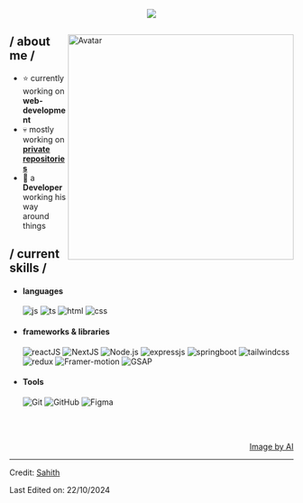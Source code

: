 <p align = center ><img src="https://i.ibb.co/RStXZ0r/sahith-black-logo.png"> </p>

<div>

<img align="right" width="400" alt="Avatar" src="https://cdn.pixabay.com/photo/2023/05/03/10/36/ai-generated-7967242_1280.png"/>

<h2> / about me /</h2>
  
- ⭐ currently working on **web-development**
- 💀 mostly working on <a href="https://github.com/sahithFC">**private repositories**</a>
- 👾 a **Developer** working his way around things
  
<h2> / current skills / </h2>
  
- <h4> languages </h4>
  <img src = "https://img.shields.io/badge/JavaScript-323330?style=for-the-badge&logo=javascript&logoColor=F7DF1E" alt = "js" />
  <img src = "https://img.shields.io/badge/TypeScript-007ACC?style=for-the-badge&logo=typescript&logoColor=white" alt = "ts" />
  <img src = "https://img.shields.io/badge/HTML5-E34F26?style=for-the-badge&logo=html5&logoColor=white" alt = "html" />
  <img src = "https://img.shields.io/badge/CSS3-1572B6?style=for-the-badge&logo=css3&logoColor=white" alt = "css" />
  
- <h4> frameworks & libraries </h4>
  <img src = "https://img.shields.io/badge/-React-61DAFB?logo=react&logoColor=white" alt = "reactJS" />
  <img src = "https://img.shields.io/badge/-Next.js-000000?logo=next.js&logoColor=white" alt = "NextJS" />
  <img src = "https://img.shields.io/badge/-Node.js-339933?logo=node.js&logoColor=white" alt = "Node.js" />
  <img src = "https://img.shields.io/badge/-Express.js-000000?logo=express&logoColor=white" alt = "expressjs" />
  <img src = "https://img.shields.io/badge/-Spring%20Boot-6DB33F?logo=spring-boot&logoColor=white" alt = "springboot" />
  <img src = "https://img.shields.io/badge/tailwindcss-0F172A?&logo=tailwindcss" alt = "tailwindcss" />
  <img src = "https://img.shields.io/badge/-Redux-764ABC?logo=redux&logoColor=white" alt="redux"/>
  <img src = "https://img.shields.io/badge/-Framer%20Motion-0055FF?logo=framer&logoColor=white" alt="Framer-motion"/>
  <img src = "https://img.shields.io/badge/-GSAP-88CE02?logo=greensock&logoColor=white" alt="GSAP"/>

- <h4> Tools </h4>
  <img src = "https://img.shields.io/badge/-Git-F05032?logo=git&logoColor=white" alt="Git"/>
  <img src = "https://img.shields.io/badge/-GitHub-181717?logo=github&logoColor=white" alt="GitHub"/>
  <img src = "https://img.shields.io/badge/-Figma-F24E1E?logo=figma&logoColor=white" alt="Figma"/>
  
  </br></br>
  
<div align="right">
<a href="https://cdn.pixabay.com/photo/2023/05/03/10/36/ai-generated-7967242_1280.png">Image by AI</a>
  </div>
  </div>

------
Credit: [Sahith](https://github.com/Dare-devil-23)

Last Edited on: 22/10/2024
